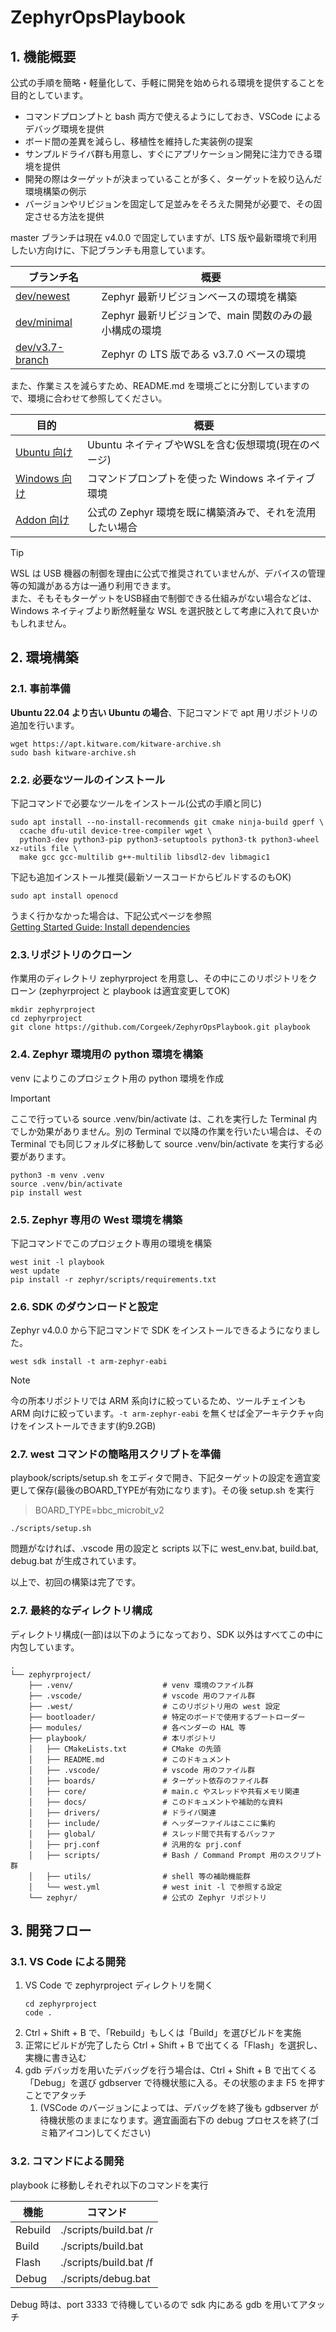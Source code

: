# ZephyrOpsPlaybook

## 1. 機能概要
公式の手順を簡略・軽量化して、手軽に開発を始められる環境を提供することを目的としています。
* コマンドプロンプトと bash 両方で使えるようにしておき、VSCode によるデバッグ環境を提供
* ボード間の差異を減らし、移植性を維持した実装例の提案
* サンプルドライバ群も用意し、すぐにアプリケーション開発に注力できる環境を提供
* 開発の際はターゲットが決まっていることが多く、ターゲットを絞り込んだ環境構築の例示
* バージョンやリビジョンを固定して足並みをそろえた開発が必要で、その固定させる方法を提供

master ブランチは現在 v4.0.0 で固定していますが、LTS 版や最新環境で利用したい方向けに、下記ブランチも用意しています。

| ブランチ名 | 概要 |
|---|---|
| [dev/newest](https://github.com/Corgeek/ZephyrOpsPlaybook/tree/dev/newest) | Zephyr 最新リビジョンベースの環境を構築 |
| [dev/minimal](https://github.com/Corgeek/ZephyrOpsPlaybook/tree/dev/minimal) | Zephyr 最新リビジョンで、main 関数のみの最小構成の環境 |
| [dev/v3.7-branch](https://github.com/Corgeek/ZephyrOpsPlaybook/tree/dev/v3.7-branch) | Zephyr の LTS 版である v3.7.0 ベースの環境 |

また、作業ミスを減らすため、README.md を環境ごとに分割していますので、環境に合わせて参照してください。

| 目的 | 概要 |
|------|------|
| [Ubuntu 向け](README.md) | Ubuntu ネイティブやWSLを含む仮想環境(現在のページ) |
| [Windows 向け](README_win.md) | コマンドプロンプトを使った Windows ネイティブ環境 |
| [Addon 向け](README_addon.md) | 公式の Zephyr 環境を既に構築済みで、それを流用したい場合 |

> [!TIP]
WSL は USB 機器の制御を理由に公式で推奨されていませんが、デバイスの管理等の知識がある方は一通り利用できます。<br>
また、そもそもターゲットをUSB経由で制御できる仕組みがない場合などは、Windows ネイティブより断然軽量な WSL を選択肢として考慮に入れて良いかもしれません。

## 2. 環境構築
### 2.1. 事前準備
**Ubuntu 22.04 より古い Ubuntu の場合**、下記コマンドで apt 用リポジトリの追加を行います。

```
wget https://apt.kitware.com/kitware-archive.sh
sudo bash kitware-archive.sh
```

### 2.2. 必要なツールのインストール

下記コマンドで必要なツールをインストール(公式の手順と同じ)
```
sudo apt install --no-install-recommends git cmake ninja-build gperf \
  ccache dfu-util device-tree-compiler wget \
  python3-dev python3-pip python3-setuptools python3-tk python3-wheel xz-utils file \
  make gcc gcc-multilib g++-multilib libsdl2-dev libmagic1
```

下記も追加インストール推奨(最新ソースコードからビルドするのもOK)

```
sudo apt install openocd
```

うまく行かなかった場合は、下記公式ページを参照<br>
[Getting Started Guide: Install dependencies](https://docs.zephyrproject.org/4.0.0/develop/getting_started/index.html#install-dependencies)

### 2.3.リポジトリのクローン
作業用のディレクトリ zephyrproject を用意し、その中にこのリポジトリをクローン (zephyrproject と playbook は適宜変更してOK)
```
mkdir zephyrproject
cd zephyrproject
git clone https://github.com/Corgeek/ZephyrOpsPlaybook.git playbook
```

### 2.4. Zephyr 環境用の python 環境を構築
venv によりこのプロジェクト用の python 環境を作成

> [!IMPORTANT]
ここで行っている source .venv/bin/activate は、これを実行した Terminal 内でしか効果がありません。別の Terminal で以降の作業を行いたい場合は、その Terminal でも同じフォルダに移動して source .venv/bin/activate を実行する必要があります。
```
python3 -m venv .venv
source .venv/bin/activate
pip install west
```

### 2.5. Zephyr 専用の West 環境を構築
下記コマンドでこのプロジェクト専用の環境を構築

```
west init -l playbook
west update
pip install -r zephyr/scripts/requirements.txt
```

### 2.6. SDK のダウンロードと設定
Zephyr v4.0.0 から下記コマンドで SDK をインストールできるようになりました。

```
west sdk install -t arm-zephyr-eabi
```

> [!NOTE]
今の所本リポジトリでは ARM 系向けに絞っているため、ツールチェインも ARM 向けに絞っています。`-t arm-zephyr-eabi` を無くせば全アーキテクチャ向けをインストールできます(約9.2GB)

### 2.7. west コマンドの簡略用スクリプトを準備

playbook/scripts/setup.sh をエディタで開き、下記ターゲットの設定を適宜変更して保存(最後のBOARD_TYPEが有効になります)。その後 setup.sh を実行
> BOARD_TYPE=bbc_microbit_v2
```
./scripts/setup.sh
```

問題がなければ、.vscode 用の設定と scripts 以下に west_env.bat, build.bat, debug.bat が生成されています。

以上で、初回の構築は完了です。

### 2.7. 最終的なディレクトリ構成

ディレクトリ構成(一部)は以下のようになっており、SDK 以外はすべてこの中に内包しています。
```
.
└── zephyrproject/
    ├── .venv/                    # venv 環境のファイル群
    ├── .vscode/                  # vscode 用のファイル群
    ├── .west/                    # このリポジトリ用の west 設定
    ├── bootloader/               # 特定のボードで使用するブートローダー
    ├── modules/                  # 各ベンダーの HAL 等
    ├── playbook/                 # 本リポジトリ
    │   ├── CMakeLists.txt        # CMake の先頭
    │   ├── README.md             # このドキュメント
    │   ├── .vscode/              # vscode 用のファイル群
    │   ├── boards/               # ターゲット依存のファイル群
    │   ├── core/                 # main.c やスレッドや共有メモリ関連
    │   ├── docs/                 # このドキュメントや補助的な資料
    │   ├── drivers/              # ドライバ関連
    │   ├── include/              # ヘッダーファイルはここに集約
    │   ├── global/               # スレッド間で共有するバッファ
    │   ├── prj.conf              # 汎用的な prj.conf
    │   ├── scripts/              # Bash / Command Prompt 用のスクリプト群
    │   ├── utils/                # shell 等の補助機能群
    │   └── west.yml              # west init -l で参照する設定
    └── zephyr/                   # 公式の Zephyr リポジトリ
```

## 3. 開発フロー
### 3.1. VS Code による開発
1. VS Code で zephyrproject ディレクトリを開く
   ```
   cd zephyrproject
   code .
   ```
2. Ctrl + Shift + B で、「Rebuild」もしくは「Build」を選びビルドを実施
3. 正常にビルドが完了したら Ctrl + Shift + B で出てくる「Flash」を選択し、実機に書き込む
4. gdb デバッガを用いたデバッグを行う場合は、Ctrl + Shift + B で出てくる「Debug」を選び gdbserver で待機状態に入る。その状態のまま F5 を押すことでアタッチ
   1. (VSCode のバージョンによっては、デバッグを終了後も gdbserver が待機状態のままになります。適宜画面右下の debug プロセスを終了(ゴミ箱アイコン)してください)

### 3.2. コマンドによる開発
playbook に移動しそれぞれ以下のコマンドを実行

| 機能 | コマンド |
|-----|----|
| Rebuild | ./scripts/build.bat /r |
| Build | ./scripts/build.bat |
| Flash | ./scripts/build.bat /f |
| Debug | ./scripts/debug.bat |

Debug 時は、port 3333 で待機しているので sdk 内にある gdb を用いてアタッチ

